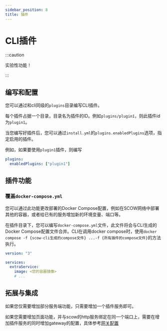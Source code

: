 ```yaml
---
sidebar_position: 8
title: 插件
---
```


# CLI插件

:::caution

实验性功能！

:::

## 编写和配置

您可以通过和cli同级的`plugins`目录编写CLI插件。

每个插件占据一个目录，目录名为插件的ID。例如`plugins/plugin1`，则此插件id为`plugin1`。

当您编写好插件后，您可以通过`install.yml`的`plugins.enabledPlugins`选项，指定启用的插件。

例如，如果要使用`plugin1`插件，则编写

```yaml title="install.yml"
plugins: 
  enabledPlugins: ["plugin1"]
```
## 插件功能

### 覆盖`docker-compose.yml` 

您可以通过此功能更改部署的Docker Compose配置，例如在SCOW网络中部署其他的容器，或者给已有的服务增加新的环境变量、端口等。

在插件目录下，您可以编写`docker-compose.yml`文件，此文件将会与CLI生成的Docker Compose配置文件合并。CLI在调用docker compose时，使用`docker compose -f {scow-cli生成的compose文件} ...-f {所有插件的compose文件}`的方法执行。

```yaml title="plugins/plugin1/docker-compose.yml"
version: "3"

services: 
  extraService:
    image: <您的容器镜像>
    # ...
```

## 拓展与集成

如果您仅需要增加部分服务端功能，只需要增加一个插件服务即可。

如果您需要增加页面功能，并与scow的http服务绑定在同一个端口上，需要在增加插件服务的同时增加gateway的配置，具体参考[网关配置](../../gateway/config/index.md)

